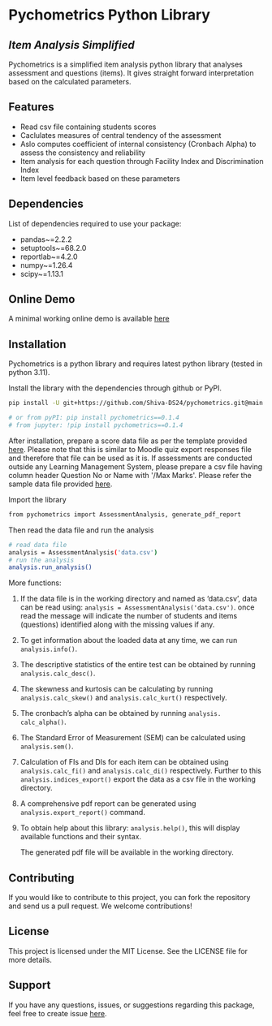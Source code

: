 # Pychometrics Python Library
## _Item Analysis Simplified_





Pychometrics is a simplified item analysis python library that analyses assessment and questions (items). It gives straight forward interpretation based on the calculated parameters.


## Features

- Read csv file containing students scores
- Caclulates measures of central tendency of the assessment
- Aslo computes coefficient of internal consistency (Cronbach Alpha) to assess the consistency and reliability
- Item analysis for each question through Facility Index and Discrimination Index
- Item level feedback based on these parameters

## Dependencies
List of dependencies required to use your package:
- pandas~=2.2.2
- setuptools~=68.2.0
- reportlab~=4.2.0
- numpy~=1.26.4
- scipy~=1.13.1

## Online Demo
A minimal working online demo is available <a href= "https://apps.odc.edu.om/pychometrics/">here</a>

## Installation
Pychometrics is a python library and requires latest python library (tested in python 3.11).

Install the library with the dependencies through github or PyPI.

```sh
pip install -U git+https://github.com/Shiva-DS24/pychometrics.git@main

# or from pyPI: pip install pychometrics==0.1.4
# from jupyter: !pip install pychometrics==0.1.4

```
After installation, prepare a score data file as per the template provided [here](https://github.com/Shiva-DS24/pychometrics/blob/main/data.csv). Please note that this is similar to Moodle quiz export responses file and therefore that file can be used as it is. If assessments are conducted outside any Learning Management System, please prepare a csv file having column header Question No or Name with '/Max Marks'. Please refer the sample data file provided [here](https://github.com/Shiva-DS24/pychometrics/blob/main/data.csv).

Import the library
```sh
from pychometrics import AssessmentAnalysis, generate_pdf_report
```
Then read the data file and run the analysis
```sh
# read data file
analysis = AssessmentAnalysis('data.csv')
# run the analysis
analysis.run_analysis()
```

More functions: 

1.	If the data file is in the working directory and named as ‘data.csv’, data can be read using: `analysis = AssessmentAnalysis('data.csv')`. once read the message will indicate the number of students and items (questions) identified along with the missing values if any. 
2.	To get information about the loaded data at any time, we can run `analysis.info()`.
3.	The descriptive statistics of the entire test can be obtained by running `analysis.calc_desc()`.
4.	The skewness and kurtosis can be calculating by running `analysis.calc_skew()` and `analysis.calc_kurt()` respectively.
5.	The cronbach’s alpha can be obtained by running `analysis. calc_alpha()`.
6.	The Standard Error of Measurement (SEM) can be calculated using `analysis.sem()`.
7.	Calculation of FIs and DIs for each item can be obtained using `analysis.calc_fi()` and `analysis.calc_di()` respectively. Further to this `analysis.indices_export()` export the data as a csv file in the working directory. 
8.	A comprehensive pdf report can be generated using `analysis.export_report()` command.
9.	To obtain help about this library: `analysis.help()`, this will display available functions and their syntax.

    The generated pdf file will be available in the working directory.





## Contributing
If you would like to contribute to this project, you can fork the repository and send us a pull request. We welcome contributions!
## License
This project is licensed under the MIT License. See the LICENSE file for more details.

## Support
If you have any questions, issues, or suggestions regarding this package, feel free to create issue [here](https://github.com/Shiva-DS24/pychometrics/issues).


